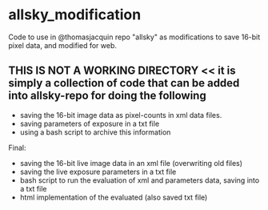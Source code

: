 # allsky_modification
Code to use in @thomasjacquin repo "allsky" as modifications to save 16-bit pixel data, and modified for web.

## THIS IS NOT A WORKING DIRECTORY << it is simply a collection of code that can be added into allsky-repo for doing the following ##
- saving the 16-bit image data as pixel-counts in xml data files.
- saving parameters of exposure in a txt file
- using a bash script to archive this information

Final:
- saving the 16-bit live image data in an xml file (overwriting old files)
- saving the live exposure parameters in a txt file
- bash script to run the evaluation of xml and parameters data, saving into a txt file
- html implementation of the evaluated (also saved txt file)
